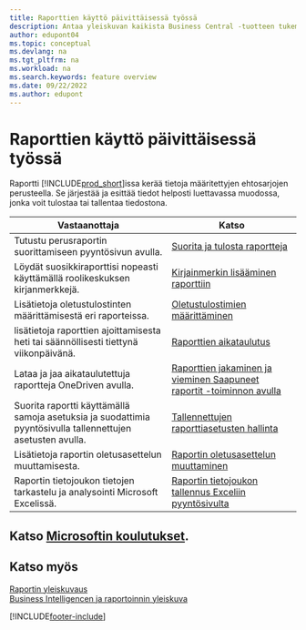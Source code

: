 ```yaml
---
title: Raporttien käyttö päivittäisessä työssä
description: Antaa yleiskuvan kaikista Business Central -tuotteen tukemista Business Intelligence- ja raportointiominaisuuksista.
author: edupont04
ms.topic: conceptual
ms.devlang: na
ms.tgt_pltfrm: na
ms.workload: na
ms.search.keywords: feature overview
ms.date: 09/22/2022
ms.author: edupont
---
```

# <a name="use-reports-in-daily-work" />Raporttien käyttö päivittäisessä työssä

Raportti [!INCLUDE[prod_short](includes/prod_short.md)]issa kerää tietoja määritettyjen ehtosarjojen perusteella. Se järjestää ja esittää tiedot helposti luettavassa muodossa, jonka voit tulostaa tai tallentaa tiedostona.  

| Vastaanottaja | Katso |
| --- | --- |
| Tutustu perusraportin suorittamiseen pyyntösivun avulla. | [Suorita ja tulosta raportteja](ui-work-report.md) |
| Löydät suosikkiraporttisi nopeasti käyttämällä roolikeskuksen kirjanmerkkejä. | [Kirjainmerkin lisääminen raporttiin](ui-bookmarks.md) |
| Lisätietoja oletustulostinten määrittämisestä eri raporteissa. | [Oletustulostimien määrittäminen](ui-specify-printer-selection-reports.md#default) |
| lisätietoja raporttien ajoittamisesta heti tai säännöllisesti tiettynä viikonpäivänä. | [Raporttien aikataulutus](ui-work-report.md#ScheduleReport) |
| Lataa ja jaa aikataulutettuja raportteja OneDriven avulla. | [Raporttien jakaminen ja vieminen Saapuneet raportit -toiminnon avulla](ui-work-report-inbox.md) |
| Suorita raportti käyttämällä samoja asetuksia ja suodattimia pyyntösivulla tallennettujen asetusten avulla. | [Tallennettujen raporttiasetusten hallinta](reports-saving-reusing-settings.md)|
| Lisätietoja raportin oletusasettelun muuttamisesta. | [Raportin oletusasettelun muuttaminen](ui-how-change-layout-currently-used-report.md) |
| Raportin tietojoukon tietojen tarkastelu ja analysointi Microsoft Excelissä. | [Raportin tietojoukon tallennus Exceliin pyyntösivulta](/dynamics365-release-plan/2021wave1/smb/dynamics365-business-central/save-report-dataset-excel-request-page) |

## <a name="see-related-microsoft-trainingtrainingpathssetup-reporting-dynamics--business-central" />Katso [Microsoftin koulutukset](/training/paths/setup-reporting-dynamics-365-business-central/).

## <a name="see-also" />Katso myös

[Raportin yleiskuvaus](reports-available-reports.md)  
[Business Intelligencen ja raportoinnin yleiskuva](ui-work-report.md)  

[!INCLUDE[footer-include](includes/footer-banner.md)]
